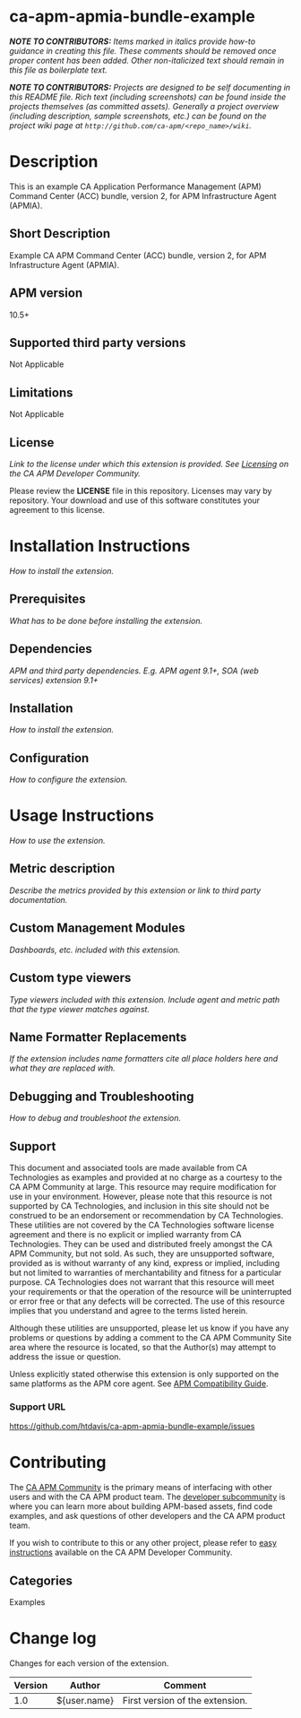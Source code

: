 # ca-apm-apmia-bundle-example
*__NOTE TO CONTRIBUTORS:__ Items marked in italics provide how-to guidance in creating this file.  These comments should be removed once proper content has been added.  Other non-italicized text should remain in this file as boilerplate text.*


*__NOTE TO CONTRIBUTORS:__ Projects are designed to be self documenting in this README file.  Rich text (including screenshots) can be  found inside the projects themselves (as committed assets).  Generally a project overview (including description, sample screenshots, etc.) can be found on the project wiki page at `http://github.com/ca-apm/<repo_name>/wiki`.* 

# Description
This is an example CA Application Performance Management (APM) Command Center (ACC) bundle, version 2, for APM Infrastructure Agent (APMIA).

## Short Description

Example CA APM Command Center (ACC) bundle, version 2, for APM Infrastructure Agent (APMIA).

## APM version
10.5+

## Supported third party versions
Not Applicable

## Limitations
Not Applicable

## License
*Link to the license under which this extension is provided. See [Licensing](https://communities.ca.com/docs/DOC-231150910#license) on the CA APM Developer Community.*

Please review the 
**LICENSE**
file in this repository.  Licenses may vary by repository.  Your download and use of this software constitutes your agreement to this license.

# Installation Instructions
*How to install the extension.*

## Prerequisites
*What has to be done before installing the extension.*

## Dependencies
*APM and third party dependencies. E.g. APM agent 9.1+, SOA (web services) extension 9.1+*

## Installation
*How to install the extension.*

## Configuration
*How to configure the extension.*


# Usage Instructions
*How to use the extension.*

## Metric description
*Describe the metrics provided by this extension or link to third party documentation.*

## Custom Management Modules
*Dashboards, etc. included with this extension.*

## Custom type viewers
*Type viewers included with this extension. Include agent and metric path that the type viewer matches against.*

## Name Formatter Replacements
*If the extension includes name formatters cite all place holders here and what they are replaced with.*

## Debugging and Troubleshooting
*How to debug and troubleshoot the extension.*


## Support
This document and associated tools are made available from CA Technologies as examples and provided at no charge as a courtesy to the CA APM Community at large. This resource may require modification for use in your environment. However, please note that this resource is not supported by CA Technologies, and inclusion in this site should not be construed to be an endorsement or recommendation by CA Technologies. These utilities are not covered by the CA Technologies software license agreement and there is no explicit or implied warranty from CA Technologies. They can be used and distributed freely amongst the CA APM Community, but not sold. As such, they are unsupported software, provided as is without warranty of any kind, express or implied, including but not limited to warranties of merchantability and fitness for a particular purpose. CA Technologies does not warrant that this resource will meet your requirements or that the operation of the resource will be uninterrupted or error free or that any defects will be corrected. The use of this resource implies that you understand and agree to the terms listed herein.

Although these utilities are unsupported, please let us know if you have any problems or questions by adding a comment to the CA APM Community Site area where the resource is located, so that the Author(s) may attempt to address the issue or question.

Unless explicitly stated otherwise this extension is only supported on the same platforms as the APM core agent. See [APM Compatibility Guide](http://www.ca.com/us/support/ca-support-online/product-content/status/compatibility-matrix/application-performance-management-compatibility-guide.aspx).

### Support URL

https://github.com/htdavis/ca-apm-apmia-bundle-example/issues


# Contributing
The [CA APM Community](https://communities.ca.com/community/ca-apm) is the primary means of interfacing with other users and with the CA APM product team.  The [developer subcommunity](https://communities.ca.com/community/ca-apm/ca-developer-apm) is where you can learn more about building APM-based assets, find code examples, and ask questions of other developers and the CA APM product team.

If you wish to contribute to this or any other project, please refer to [easy instructions](https://communities.ca.com/docs/DOC-231150910) available on the CA APM Developer Community.

## Categories

Examples


# Change log
Changes for each version of the extension.

Version | Author | Comment
--------|--------|--------
1.0 | ${user.name} | First version of the extension.

